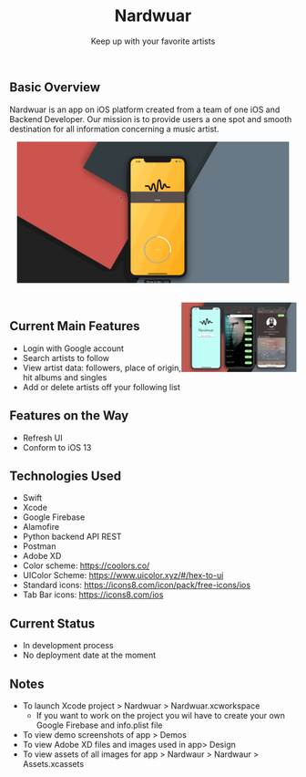 <h1 align="center">Nardwuar</h1>
<p align="center">Keep up with your favorite artists</p>
<br>

## Basic Overview

Nardwuar is an app on iOS platform created from a team of one iOS and Backend Developer.
Our mission is to provide users a one spot and smooth destination for all information concerning a music artist.

<p align="center"><img width=95% src="https://github.com/XavierLaRosa/portfolio/blob/master/src/assets/nardwuar.gif"></p>

<br>

<img width=40% align="right" src="https://github.com/RU-Nardwuar/iOS_Nardwuar/blob/master/Demos/version4.png">

## Current Main Features
- Login with Google account
- Search artists to follow
- View artist data: followers, place of origin, hit albums and singles
- Add or delete artists off your following list


## Features on the Way
- Refresh UI
- Conform to iOS 13


## Technologies Used
- Swift
- Xcode
- Google Firebase
- Alamofire
- Python backend API REST
- Postman
- Adobe XD
- Color scheme: https://coolors.co/
- UIColor Scheme: https://www.uicolor.xyz/#/hex-to-ui
- Standard icons: https://icons8.com/icon/pack/free-icons/ios
- Tab Bar icons: https://icons8.com/ios


## Current Status
- In development process
- No deployment date at the moment

## Notes
- To launch Xcode project > Nardwuar > Nardwuar.xcworkspace
  - If you want to work on the project you wil have to create your own Google Firebase and info.plist file
- To view demo screenshots of app > Demos
- To view Adobe XD files and images used in app> Design
- To view assets of all images for app > Nardwaur > Nardwaur > Assets.xcassets
